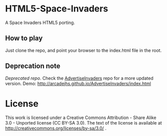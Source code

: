 # HTML5-Space-Invaders
A Space Invaders HTML5 porting. 

## How to play
Just clone the repo, and point your browser to the index.html file in the root.

## Deprecation note
*Deprecated repo*. Check the [AdvertiseInvaders](https://github.com/arcadeJHS/AdvertiseInvaders) repo for a more updated version.
Demo: http://arcadejhs.github.io/AdvertiseInvaders/index.html

# License
This work is licensed under a Creative Commons Attribution - Share Alike 3.0 - Unported license (CC BY-SA 3.0). 
The text of the license is available at http://creativecommons.org/licenses/by-sa/3.0/ .
